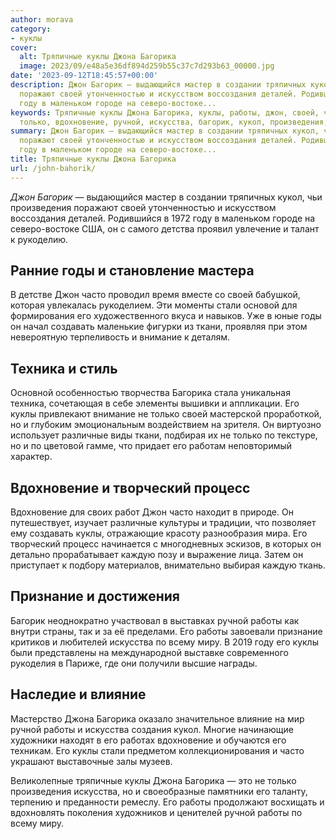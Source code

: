 ```yaml
---
author: morava
category:
- куклы
cover:
  alt: Тряпичные куклы Джона Багорика
  image: 2023/09/e48a5e36df894d259b55c37c7d293b63_00000.jpg
date: '2023-09-12T18:45:57+00:00'
description: Джон Багорик — выдающийся мастер в создании тряпичных кукол, чьи произведения
  поражают своей утонченностью и искусством воссоздания деталей. Родившийся в 1972
  году в маленьком городе на северо-востоке...
keywords: Тряпичные куклы Джона Багорика, куклы, работы, джон, своей, часто, багорика,
  только, вдохновение, ручной, искусства, багорик, кукол, произведения, году, годы
summary: Джон Багорик — выдающийся мастер в создании тряпичных кукол, чьи произведения
  поражают своей утонченностью и искусством воссоздания деталей. Родившийся в 1972
  году в маленьком городе на северо-востоке...
title: Тряпичные куклы Джона Багорика
url: /john-bahorik/
---
```


_Джон Багорик_ — выдающийся мастер в создании тряпичных кукол, чьи произведения поражают своей утонченностью и искусством воссоздания деталей. Родившийся в 1972 году в маленьком городе на северо-востоке США, он с самого детства проявил увлечение и талант к рукоделию.

## Ранние годы и становление мастера

В детстве Джон часто проводил время вместе со своей бабушкой, которая увлекалась рукоделием. Эти моменты стали основой для формирования его художественного вкуса и навыков. Уже в юные годы он начал создавать маленькие фигурки из ткани, проявляя при этом невероятную терпеливость и внимание к деталям.

## Техника и стиль

Основной особенностью творчества Багорика стала уникальная техника, сочетающая в себе элементы вышивки и аппликации. Его куклы привлекают внимание не только своей мастерской проработкой, но и глубоким эмоциональным воздействием на зрителя. Он виртуозно использует различные виды ткани, подбирая их не только по текстуре, но и по цветовой гамме, что придает его работам неповторимый характер.

## Вдохновение и творческий процесс

Вдохновение для своих работ Джон часто находит в природе. Он путешествует, изучает различные культуры и традиции, что позволяет ему создавать куклы, отражающие красоту разнообразия мира. Его творческий процесс начинается с многодневных эскизов, в которых он детально прорабатывает каждую позу и выражение лица. Затем он приступает к подбору материалов, внимательно выбирая каждую ткань.

## Признание и достижения

Багорик неоднократно участвовал в выставках ручной работы как внутри страны, так и за её пределами. Его работы завоевали признание критиков и любителей искусства по всему миру. В 2019 году его куклы были представлены на международной выставке современного рукоделия в Париже, где они получили высшие награды.

## Наследие и влияние

Мастерство Джона Багорика оказало значительное влияние на мир ручной работы и искусства создания кукол. Многие начинающие художники находят в его работах вдохновение и обучаются его техникам. Его куклы стали предметом коллекционирования и часто украшают выставочные залы музеев.

Великолепные тряпичные куклы Джона Багорика — это не только произведения искусства, но и своеобразные памятники его таланту, терпению и преданности ремеслу. Его работы продолжают восхищать и вдохновлять поколения художников и ценителей ручной работы по всему миру.